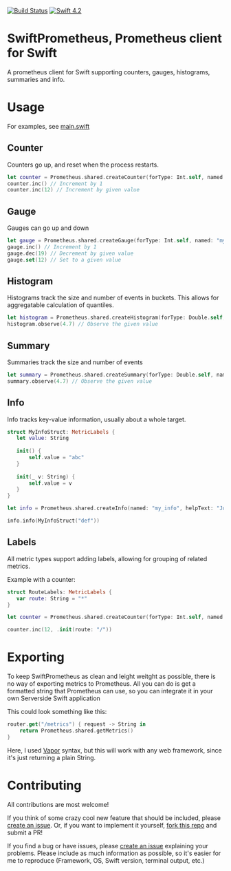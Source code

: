 [![Build Status](https://travis-ci.com/MrLotU/SwiftPrometheus.svg?branch=master)](https://travis-ci.com/MrLotU/SwiftPrometheus) [![Swift 4.2](https://img.shields.io/badge/swift-4.2-orange.svg?style=flat)](http://swift.org)

# SwiftPrometheus, Prometheus client for Swift

A prometheus client for Swift supporting counters, gauges, histograms, summaries and info.

# Usage

For examples, see [main.swift](./Sources/PrometheusExample/main.swift)

## Counter

Counters go up, and reset when the process restarts.

```swift
let counter = Prometheus.shared.createCounter(forType: Int.self, named: "my_counter")
counter.inc() // Increment by 1
counter.inc(12) // Increment by given value 
```

## Gauge

Gauges can go up and down

```swift
let gauge = Prometheus.shared.createGauge(forType: Int.self, named: "my_gauge")
gauge.inc() // Increment by 1
gauge.dec(19) // Decrement by given value
gauge.set(12) // Set to a given value
```

## Histogram

Histograms track the size and number of events in buckets. This allows for aggregatable calculation of quantiles.

```swift
let histogram = Prometheus.shared.createHistogram(forType: Double.self, named: "my_histogram")
histogram.observe(4.7) // Observe the given value
```

## Summary

Summaries track the size and number of events

```swift
let summary = Prometheus.shared.createSummary(forType: Double.self, named: "my_summary")
summary.observe(4.7) // Observe the given value
```

## Info

Info tracks key-value information, usually about a whole target.

```swift
struct MyInfoStruct: MetricLabels {
   let value: String
   
   init() {
       self.value = "abc"
   }
   
   init(_ v: String) {
       self.value = v
   }
}

let info = Prometheus.shared.createInfo(named: "my_info", helpText: "Just some info", labelType: MyInfoStruct.self)

info.info(MyInfoStruct("def"))
```

## Labels
All metric types support adding labels, allowing for grouping of related metrics.

Example with a counter:
```swift
struct RouteLabels: MetricLabels {
   var route: String = "*"
}

let counter = Prometheus.shared.createCounter(forType: Int.self, named: "my_counter", helpText: "Just a counter", withLabelType: RouteLabels.self)

counter.inc(12, .init(route: "/"))
```

# Exporting

To keep SwiftPrometheus as clean and leight weitght as possible, there is no way of exporting metrics to Prometheus. All you can do is get a formatted string that Prometheus can use, so you can integrate it in your own Serverside Swift application

This could look something like this:
```swift
router.get("/metrics") { request -> String in
    return Prometheus.shared.getMetrics()
}
```
Here, I used [Vapor](https://github.com/vapor/vapor) syntax, but this will work with any web framework, since it's just returning a plain String.

# Contributing

All contributions are most welcome!

If you think of some crazy cool new feature that should be included, please [create an issue](https://github.com/MrLotU/SwiftPrometheus/issues/new/choose). Or, if you want to implement it yourself, [fork this repo](https://github.com/MrLotU/SwiftPrometheus/fork) and submit a PR!

If you find a bug or have issues, please [create an issue](https://github.com/MrLotU/SwiftPrometheus/issues/new/choose) explaining your problems. Please include as much information as possible, so it's easier for me to reproduce (Framework, OS, Swift version, terminal output, etc.)
